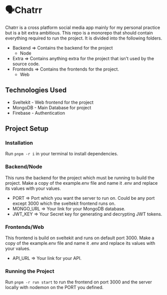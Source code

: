 # 🗣Chatrr

Chatrr is a cross platform social media app mainly for my personal practice but is a bit extra ambitious. This repo is a monorepo that should contain everything required to run the project. It is divided into the following folders.
- Backend => Contains the backend for the project
    - Node
- Extra => Contains anything extra for the project that isn't used by the source code.
- Frontends => Contains the frontends for the project.
    - Web

## Technologies Used
- Sveltekit - Web frontend for the project
- MongoDB - Main Database for project
- Firebase - Authentication

## Project Setup
### Installation
Run `pnpm -r i` in your terminal to install dependencies.
### Backend/Node
This runs the backend for the project which must be running to build the project.
Make a copy of the example.env file and name it .env and replace its values with your values.
- PORT => Port which you want the server to run on. Could be any port except 3000 which the sveltekit frontend runs on.
- MONGO_URL => Your link for your MongoDB database.
- JWT_KEY => Your Secret key for generating and decrypting JWT tokens.
### Frontends/Web
This frontend is build on sveltekit and runs on default port 3000.
Make a copy of the example.env file and name it .env and replace its values with your values.
- API_URL => Your link for your API.
### Running the Project
Run `pnpm -r run start` to run the frontend on port 3000 and the server locally with nodemon on the PORT you defined.